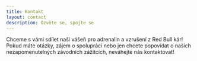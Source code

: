 ```yaml
---
title: Kontakt
layout: contact
description: Ozvěte se, spojte se
---
```


Chceme s vámi sdílet naši vášeň pro adrenalin a vzrušení z Red Bull kár! Pokud máte otázky, zájem o spolupráci nebo jen chcete popovídat o našich nezapomenutelných závodních zážitcích, neváhejte nás kontaktovat!
